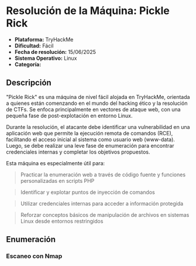 # Resolución de la Máquina: Pickle Rick

- **Plataforma:** TryHackMe
- **Dificultad:** Fácil
- **Fecha de resolución:** 15/06/2025
- **Sistema Operativo:** Linux
- **Categoría:** 


## Descripción

"Pickle Rick" es una máquina de nivel fácil alojada en TryHackMe, orientada a quienes están comenzando en el mundo del hacking ético y la resolución de CTFs. Se enfoca principalmente en vectores de ataque web, con una pequeña fase de post-explotación en entorno Linux.

Durante la resolución, el atacante debe identificar una vulnerabilidad en una aplicación web que permite la ejecución remota de comandos (RCE), facilitando el acceso inicial al sistema como usuario web (www-data). Luego, se debe realizar una leve fase de enumeración para encontrar credenciales internas y completar los objetivos propuestos.

Esta máquina es especialmente útil para:

> Practicar la enumeración web a través de código fuente y funciones personalizadas en scripts PHP

> Identificar y explotar puntos de inyección de comandos

> Utilizar credenciales internas para acceder a información protegida

> Reforzar conceptos básicos de manipulación de archivos en sistemas Linux desde entornos restringidos


## Enumeración

### Escaneo con Nmap
